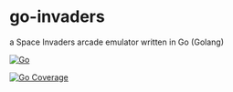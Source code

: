 # go-invaders
a Space Invaders arcade emulator written in Go (Golang) 

[![Go](https://github.com/Krawabbel/go-invaders/actions/workflows/go.yml/badge.svg)](https://github.com/Krawabbel/go-invaders/actions/workflows/go.yml)

[![Go Coverage](https://github.com/Krawabbel/go-invaders/wiki/coverage.svg)](https://raw.githack.com/wiki/Krawabbel/go-invaders/coverage.html)

